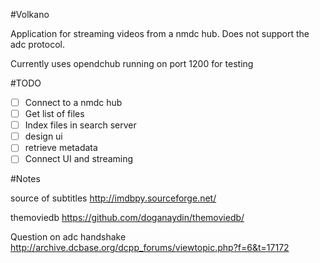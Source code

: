 #Volkano

Application for streaming videos from a nmdc hub. Does not support the adc protocol.

Currently uses opendchub running on port 1200 for testing

#TODO

- [ ] Connect to a nmdc hub
- [ ] Get list of files
- [ ] Index files in search server
- [ ] design ui
- [ ] retrieve metadata
- [ ] Connect UI and streaming

#Notes

source of subtitles http://imdbpy.sourceforge.net/

themoviedb https://github.com/doganaydin/themoviedb/

Question on adc handshake http://archive.dcbase.org/dcpp_forums/viewtopic.php?f=6&t=17172
